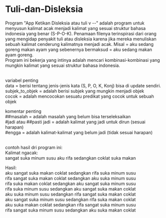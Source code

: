 # Tuli-dan-Disleksia
Program "App Ketikan Disleksia atau tuli v --" adalah program untuk menyusun kalimat acak menjadi kalimat yang sesuai struktur bahasa indonesia yang benar (S-P-O-K). Penamaan filenya terinspirasi dari orang yang mengidap penyakit tuli atau disleksia karena jika mereka menuliskan sebuah kalimat cenderung kalimatnya menjadi acak. Misal = aku sedang goreng makan ayam yang sebenernya bermaksud = aku sedang makan ayam goreng.
<br/>
Program ini bekerja yang intinya adalah mencari kombinasi-kombinasi yang mungkin kalimat yang sesuai struktur bahasa indonesia.
<br/>
<br/>

variabel penting
<br/>
data = berisi tentang jenis-jenis kata (S, P, O, K, Konj) bisa di update sendiri.
<br/>
subjek_to_objek = adalah berisi subjek yang mungkin menjadi objek
<br/>
cocok = adalah mencocokan sesuatu predikat yang cocok untuk sebuah objek
<br/>

komentar penting
<br/>
##masalah = adalah masalah yang belum bisa terseleksaikan
<br/>
#jadi atau ##pasti jadi = adalah kalimat yang jadi untuk dirun (sesuai harapan)
<br/>
#engga = adalah kalimat-kalimat yang belum jadi (tidak sesuai harapan)
<br/>
<br/>

contoh hasil dri program ini:
<br/>
Kalimat ngacak:
<br/>
sangat suka minum susu aku rifa sedangkan coklat suka makan
<br/>

Hasil:
<br/>
aku sangat suka makan coklat sedangkan rifa suka minum susu <br/>
rifa sangat suka makan coklat sedangkan aku suka minum susu <br/>
rifa suka makan coklat sedangkan aku sangat suka minum susu <br/>
rifa suka minum susu sedangkan aku sangat suka makan coklat <br/>
aku suka minum susu sedangkan rifa sangat suka makan coklat <br/>
aku sangat suka minum susu sedangkan rifa suka makan coklat <br/>
aku suka makan coklat sedangkan rifa sangat suka minum susu <br/>
rifa sangat suka minum susu sedangkan aku suka makan coklat <br/>
